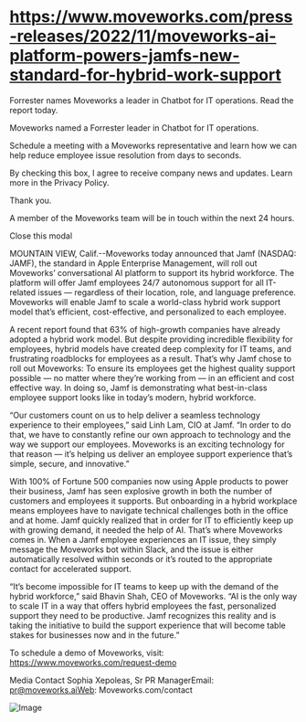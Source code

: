 # https://www.moveworks.com/press-releases/2022/11/moveworks-ai-platform-powers-jamfs-new-standard-for-hybrid-work-support

Forrester names Moveworks a leader in Chatbot for IT operations. Read the report today.

Moveworks named a Forrester leader in Chatbot for IT operations. 

Schedule a meeting with a Moveworks representative and learn how we can help reduce employee issue resolution from days to seconds.

By checking this box, I agree to receive company news and updates. Learn more in the Privacy Policy.

Thank you.

A member of the Moveworks team will be in touch within the next 24 hours.



  Close this modal
  


MOUNTAIN VIEW, Calif.--Moveworks today announced that Jamf (NASDAQ: JAMF), the standard in Apple Enterprise Management, will roll out Moveworks’ conversational AI platform to support its hybrid workforce. The platform will offer Jamf employees 24/7 autonomous support for all IT-related issues — regardless of their location, role, and language preference. Moveworks will enable Jamf to scale a world-class hybrid work support model that’s efficient, cost-effective, and personalized to each employee.

A recent report found that 63% of high-growth companies have already adopted a hybrid work model. But despite providing incredible flexibility for employees, hybrid models have created deep complexity for IT teams, and frustrating roadblocks for employees as a result. That’s why Jamf chose to roll out Moveworks: To ensure its employees get the highest quality support possible — no matter where they’re working from — in an efficient and cost effective way. In doing so, Jamf is demonstrating what best-in-class employee support looks like in today’s modern, hybrid workforce.

“Our customers count on us to help deliver a seamless technology experience to their employees,” said Linh Lam, CIO at Jamf. “In order to do that, we have to constantly refine our own approach to technology and the way we support our employees. Moveworks is an exciting technology for that reason — it’s helping us deliver an employee support experience that’s simple, secure, and innovative.”

With 100% of Fortune 500 companies now using Apple products to power their business, Jamf has seen explosive growth in both the number of customers and employees it supports. But onboarding in a hybrid workplace means employees have to navigate technical challenges both in the office and at home. Jamf quickly realized that in order for IT to efficiently keep up with growing demand, it needed the help of AI. That’s where Moveworks comes in. When a Jamf employee experiences an IT issue, they simply message the Moveworks bot within Slack, and the issue is either automatically resolved within seconds or it’s routed to the appropriate contact for accelerated support.

“It’s become impossible for IT teams to keep up with the demand of the hybrid workforce,” said Bhavin Shah, CEO of Moveworks. “AI is the only way to scale IT in a way that offers hybrid employees the fast, personalized support they need to be productive. Jamf recognizes this reality and is taking the initiative to build the support experience that will become table stakes for businesses now and in the future.”

To schedule a demo of Moveworks, visit: https://www.moveworks.com/request-demo

Media Contact Sophia Xepoleas, Sr PR ManagerEmail: pr@moveworks.aiWeb: Moveworks.com/contact 



![Image](https://www.moveworks.com/hubfs/img/site/qr-demo.png)
